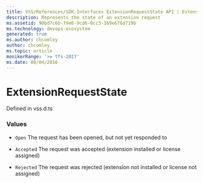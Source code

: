 ```yaml
---
title: VSS/References/SDK.Interfaces ExtensionRequestState API | Extensions for Azure DevOps Services
description: Represents the state of an extension request
ms.assetid: 90bd7c6b-f9e6-9cd6-0cc3-169e676d719b
ms.technology: devops-ecosystem
generated: true
ms.author: chcomley
author: chcomley
ms.topic: article
monikerRange: '>= tfs-2017'
ms.date: 08/04/2016
---
```


# ExtensionRequestState

Defined in vss.d.ts

### Values

* `Open` The request has been opened, but not yet responded to

* `Accepted` The request was accepted (extension installed or license assigned)

* `Rejected` The request was rejected (extension not installed or license not assigned)

